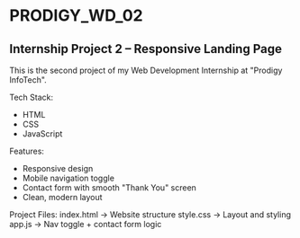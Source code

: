 # PRODIGY_WD_02

## Internship Project 2 – Responsive Landing Page

This is the second project of my Web Development Internship at "Prodigy InfoTech".

Tech Stack:
- HTML
- CSS
- JavaScript

Features:
- Responsive design
- Mobile navigation toggle
- Contact form with smooth "Thank You" screen
- Clean, modern layout

Project Files:
index.html → Website structure
style.css → Layout and styling
app.js → Nav toggle + contact form logic
